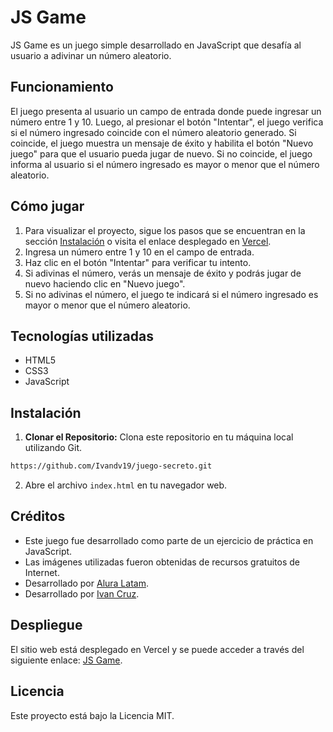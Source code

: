 # JS Game

JS Game es un juego simple desarrollado en JavaScript que desafía al usuario a adivinar un número aleatorio.

## Funcionamiento

El juego presenta al usuario un campo de entrada donde puede ingresar un número entre 1 y 10. Luego, al presionar el botón "Intentar", el juego verifica si el número ingresado coincide con el número aleatorio generado. Si coincide, el juego muestra un mensaje de éxito y habilita el botón "Nuevo juego" para que el usuario pueda jugar de nuevo. Si no coincide, el juego informa al usuario si el número ingresado es mayor o menor que el número aleatorio.

## Cómo jugar

1. Para visualizar el proyecto, sigue los pasos que se encuentran en la sección [Instalación](#instalación) o visita el enlace desplegado en [Vercel](https://juego-secreto-liart.vercel.app/).
2. Ingresa un número entre 1 y 10 en el campo de entrada.
3. Haz clic en el botón "Intentar" para verificar tu intento.
4. Si adivinas el número, verás un mensaje de éxito y podrás jugar de nuevo haciendo clic en "Nuevo juego".
5. Si no adivinas el número, el juego te indicará si el número ingresado es mayor o menor que el número aleatorio.

## Tecnologías utilizadas

- HTML5
- CSS3
- JavaScript

## Instalación

1. **Clonar el Repositorio:** Clona este repositorio en tu máquina local utilizando Git.
```bash
https://github.com/Ivandv19/juego-secreto.git
```
2. Abre el archivo `index.html` en tu navegador web.

## Créditos

- Este juego fue desarrollado como parte de un ejercicio de práctica en JavaScript.
- Las imágenes utilizadas fueron obtenidas de recursos gratuitos de Internet.
- Desarrollado por [Alura Latam](https://www.linkedin.com/company/alura-latam/).
- Desarrollado por [Ivan Cruz](https://www.linkedin.com/in/ivan-cruz-1906mx/).

## Despliegue

El sitio web está desplegado en Vercel y se puede acceder a través del siguiente enlace: [JS Game](https://juego-secreto-liart.vercel.app/).


## Licencia

Este proyecto está bajo la Licencia MIT.

